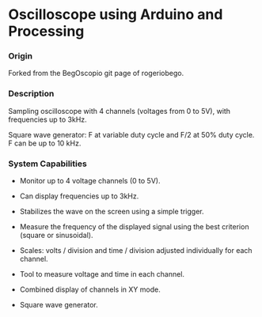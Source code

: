 # Oscilloscope using Arduino and Processing

### Origin

Forked from the BegOscopio git page of rogeriobego.

### Description

Sampling oscilloscope with 4 channels (voltages from 0 to 5V), with frequencies up to 3kHz.

Square wave generator: F at variable duty cycle and F/2 at 50% duty cycle.  F can be up to 10 kHz.


### System Capabilities

- Monitor up to 4 voltage channels (0 to 5V).

- Can display frequencies up to 3kHz.

- Stabilizes the wave on the screen using a simple trigger.

- Measure the frequency of the displayed signal using the best criterion (square or sinusoidal).

- Scales: volts / division and time / division adjusted individually for each channel.

- Tool to measure voltage and time in each channel.

- Combined display of channels in XY mode.

- Square wave generator.

